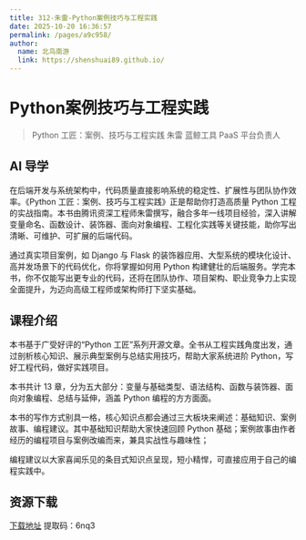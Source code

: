 ```yaml
---
title: 312-朱雷-Python案例技巧与工程实践
date: 2025-10-20 16:36:57
permalink: /pages/a9c958/
author: 
  name: 北鸟南游
  link: https://shenshuai89.github.io/
---
```

# Python案例技巧与工程实践
> Python 工匠：案例、技巧与工程实践 朱雷  蓝鲸工具 PaaS 平台负责人

## AI 导学
在后端开发与系统架构中，代码质量直接影响系统的稳定性、扩展性与团队协作效率。《Python 工匠：案例、技巧与工程实践》正是帮助你打造高质量 Python 工程的实战指南。本书由腾讯资深工程师朱雷撰写，融合多年一线项目经验，深入讲解变量命名、函数设计、装饰器、面向对象编程、工程化实践等关键技能，助你写出清晰、可维护、可扩展的后端代码。

通过真实项目案例，如 Django 与 Flask 的装饰器应用、大型系统的模块化设计、高并发场景下的代码优化，你将掌握如何用 Python 构建健壮的后端服务。学完本书，你不仅能写出更专业的代码，还将在团队协作、项目架构、职业竞争力上实现全面提升，为迈向高级工程师或架构师打下坚实基础。

## 课程介绍

本书基于广受好评的“Python 工匠”系列开源文章。全书从工程实践角度出发，通过剖析核心知识、展示典型案例与总结实用技巧，帮助大家系统进阶 Python，写好工程代码，做好实践项目。

本书共计 13 章，分为五大部分：变量与基础类型、语法结构、函数与装饰器、面向对象编程、总结与延伸，涵盖 Python 编程的方方面面。

本书的写作方式别具一格，核心知识点都会通过三大板块来阐述：基础知识、案例故事、编程建议。其中基础知识帮助大家快速回顾 Python 基础；案例故事由作者经历的编程项目与案例改编而来，兼具实战性与趣味性；

编程建议以大家喜闻乐见的条目式知识点呈现，短小精悍，可直接应用于自己的编程实践中。

## 资源下载
[下载地址](https://pan.baidu.com/s/1HEFwNsZ-iDvi7qq02EEEVg) 提取码：6nq3